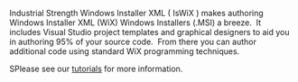 Industrial Strength Windows Installer XML ( IsWiX ) makes authoring Windows Installer XML (WiX) Windows Installers (.MSI) a breeze.  It includes Visual Studio project templates and graphical designers to aid you in authoring 95% of your source code.  From there you can author additional code using standard WiX programming techniques.

SPlease see our [tutorials](https://github.com/iswix-llc/iswix-tutorials) for more information.
